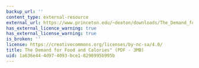 ```yaml
---
backup_url: ''
content_type: external-resource
external_url: https://www.princeton.edu/~deaton/downloads/The_Demand_for_Food_and_Calories.pdf
has_external_licence_warning: true
has_external_license_warning: true
is_broken: ''
license: https://creativecommons.org/licenses/by-nc-sa/4.0/
title: The Demand for Food and Calories" (PDF - 3MB)
uid: 1a636e44-4d97-4093-bce1-8298995b995b
---
```

